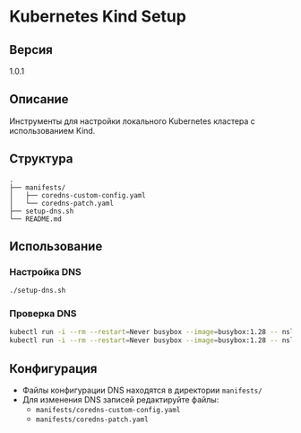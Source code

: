 # Kubernetes Kind Setup

## Версия
1.0.1

## Описание
Инструменты для настройки локального Kubernetes кластера с использованием Kind.

## Структура
```
.
├── manifests/
│   ├── coredns-custom-config.yaml
│   └── coredns-patch.yaml
├── setup-dns.sh
└── README.md
```

## Использование

### Настройка DNS
```bash
./setup-dns.sh
```

### Проверка DNS
```bash
kubectl run -i --rm --restart=Never busybox --image=busybox:1.28 -- nslookup webui.prod.local
kubectl run -i --rm --restart=Never busybox --image=busybox:1.28 -- nslookup ollama.prod.local
```

## Конфигурация
- Файлы конфигурации DNS находятся в директории `manifests/`
- Для изменения DNS записей редактируйте файлы:
	- `manifests/coredns-custom-config.yaml`
	- `manifests/coredns-patch.yaml`
```